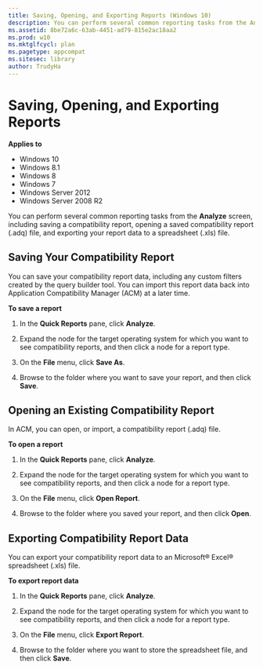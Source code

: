 ```yaml
---
title: Saving, Opening, and Exporting Reports (Windows 10)
description: You can perform several common reporting tasks from the Analyze screen, including saving a compatibility report, opening a saved compatibility report (.adq) file, and exporting your report data to a spreadsheet (.xls) file.
ms.assetid: 8be72a6c-63ab-4451-ad79-815e2ac18aa2
ms.prod: w10
ms.mktglfcycl: plan
ms.pagetype: appcompat
ms.sitesec: library
author: TrudyHa
---
```


# Saving, Opening, and Exporting Reports


**Applies to**

-   Windows 10
-   Windows 8.1
-   Windows 8
-   Windows 7
-   Windows Server 2012
-   Windows Server 2008 R2

You can perform several common reporting tasks from the **Analyze** screen, including saving a compatibility report, opening a saved compatibility report (.adq) file, and exporting your report data to a spreadsheet (.xls) file.

## Saving Your Compatibility Report


You can save your compatibility report data, including any custom filters created by the query builder tool. You can import this report data back into Application Compatibility Manager (ACM) at a later time.

**To save a report**

1.  In the **Quick Reports** pane, click **Analyze**.

2.  Expand the node for the target operating system for which you want to see compatibility reports, and then click a node for a report type.

3.  On the **File** menu, click **Save As**.

4.  Browse to the folder where you want to save your report, and then click **Save**.

## Opening an Existing Compatibility Report


In ACM, you can open, or import, a compatibility report (.adq) file.

**To open a report**

1.  In the **Quick Reports** pane, click **Analyze**.

2.  Expand the node for the target operating system for which you want to see compatibility reports, and then click a node for a report type.

3.  On the **File** menu, click **Open Report**.

4.  Browse to the folder where you saved your report, and then click **Open**.

## Exporting Compatibility Report Data


You can export your compatibility report data to an Microsoft® Excel® spreadsheet (.xls) file.

**To export report data**

1.  In the **Quick Reports** pane, click **Analyze**.

2.  Expand the node for the target operating system for which you want to see compatibility reports, and then click a node for a report type.

3.  On the **File** menu, click **Export Report**.

4.  Browse to the folder where you want to store the spreadsheet file, and then click **Save**.

 

 





